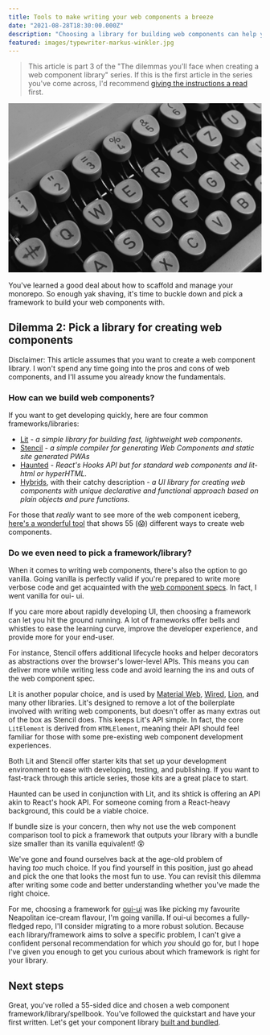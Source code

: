 ```yaml
---
title: Tools to make writing your web components a breeze
date: "2021-08-28T18:30:00.000Z"
description: "Choosing a library for building web components can help you deliver quickly. It's just... there are a few dozen libraries to pick from. Don't worry, this article will help you think critically about which library (if any) is most appropriate for your UI library."
featured: images/typewriter-markus-winkler.jpg
---
```


> This article is part 3 of the "The dilemmas you'll face when creating a web component library" series. If this is the first article in the series you've come across, I'd recommend [giving the instructions a read](/000-the-dilemmas-you'll-face-when-creating-a-web-component-library) first.

![Typewriter](images/typewriter-markus-winkler.jpg "Photo by [Markus Winkler](https://unsplash.com/@markuswinkler?utm_source=unsplash&utm_medium=referral&utm_content=creditCopyText)")

You've learned a good deal about how to scaffold and manage your monorepo. So enough yak shaving, it's time to buckle down and pick a framework to build your web components with.

## Dilemma 2: Pick a library for creating web components

Disclaimer: This article assumes that you want to create a web component library. I won't spend any time going into the pros and cons of web components, and I'll assume you already know the fundamentals.

### How can we build web components?

If you want to get developing quickly, here are four common frameworks/libraries:

- [Lit](https://github.com/lit/lit/) - _a simple library for building fast, lightweight web components._
- [Stencil](https://stenciljs.com/) - _a simple compiler for generating Web Components and static site generated PWAs_
- [Haunted](https://hauntedhooks.netlify.app/) - _React's Hooks API but for standard web components and lit-html or hyperHTML._
- [Hybrids](https://hybrids.js.org/#/), with their catchy description - _a UI library for creating web components with unique declarative and functional approach based on plain objects and pure functions._

For those that _really_ want to see more of the web component iceberg, [here's a wonderful tool](https://webcomponents.dev/blog/all-the-ways-to-make-a-web-component/) that shows 55 (😱) different ways to create web components.

### Do we even need to pick a framework/library?

When it comes to writing web components, there's also the option to go vanilla. Going vanilla is perfectly valid if you're prepared to write more verbose code and get acquainted with the [web component specs](https://github.com/WICG/webcomponents). In fact, I went vanilla for oui- ui.

If you care more about rapidly developing UI, then choosing a framework can let you hit the ground running. A lot of frameworks offer bells and whistles to ease the learning curve, improve the developer experience, and provide more for your end-user.

For instance, Stencil offers additional lifecycle hooks and helper decorators as abstractions over the browser's lower-level APIs. This means you can deliver more while writing less code and avoid learning the ins and outs of the web component spec.

Lit is another popular choice, and is used by [Material Web](https://material-components.github.io/material-components-web-catalog/#/component/button), [Wired](https://github.com/rough-stuff/wired-elements/blob/master/src/wired-card.ts), [Lion](https://lion-web.netlify.app/), and many other libraries. Lit's designed to remove a lot of the boilerplate involved with writing web components, but doesn't offer as many extras out of the box as Stencil does. This keeps Lit's API simple. In fact, the core `LitElement` is derived from `HTMLElement`, meaning their API should feel familiar for those with some pre-existing web component development experiences.

Both Lit and Stencil offer starter kits that set up your development environment to ease with developing, testing, and publishing. If you want to fast-track through this article series, those kits are a great place to start.

Haunted can be used in conjunction with Lit, and its shtick is offering an API akin to React's hook API. For someone coming from a React-heavy background, this could be a viable choice.

If bundle size is your concern, then why not use the web component comparison tool to pick a framework that outputs your library with a bundle size smaller than its vanilla equivalent! 😵

We've gone and found ourselves back at the age-old problem of having *too* much choice. If you find yourself in this position, just go ahead and pick the one that looks the most fun to use. You can revisit this dilemma after writing some code and better understanding whether you've made the right choice.

For me, choosing a framework for [oui-ui](https://oui-ui.netlify.app/) was like picking my favourite Neapolitan ice-cream flavour, I'm going vanilla. If oui-ui becomes a fully-fledged repo, I'll consider migrating to a more robust solution. Because each library/framework aims to solve a specific problem, I can't give a confident personal recommendation for which _you_ should go for, but I hope I've given you enough to get you curious about which framework is right for your library.

## Next steps

Great, you've rolled a 55-sided dice and chosen a web component framework/library/spellbook. You've followed the quickstart and have your first <counter> written. Let's get your component library [built and bundled](/004-how-to-build-and-maybe-bundle-your-UI-library).
